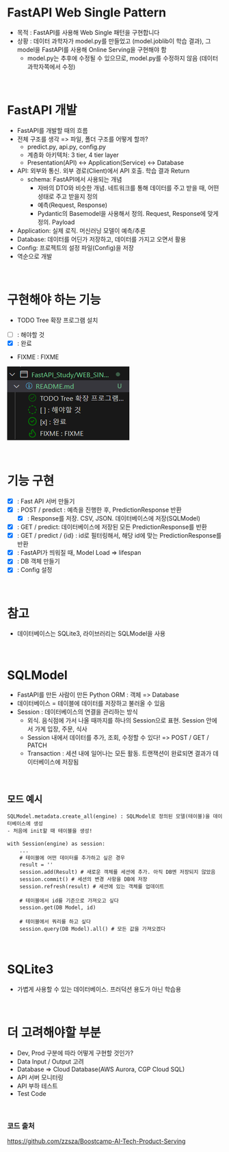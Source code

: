 # FastAPI Web Single Pattern
- 목적 : FastAPI를 사용해 Web Single 패턴을 구현합니다  
- 상황 : 데이터 과학자가 model.py를 만들었고 (model.joblib이 학습 결과), 그 model을 FastAPI를 사용해 Online Serving을 구현해야 함  
    - model.py는 추후에 수정될 수 있으므로, model.py를 수정하지 않음 (데이터 과학자쪽에서 수정)  

<br>

# FastAPI 개발
- FastAPI를 개발할 때의 흐름
- 전체 구조를 생각 => 파일, 폴더 구조를 어떻게 할까?
    - predict.py, api.py, config.py
    - 계층화 아키텍처: 3 tier, 4 tier layer
    - Presentation(API) <-> Application(Service) <-> Database
- API: 외부와 통신. 외부 경로(Client)에서 API 호출. 학습 결과 Return
    - schema: FastAPI에서 사용되는 개념
        - 자바의 DTO와 비슷한 개념. 네트워크를 통해 데이터를 주고 받을 때, 어떤 셩태로 주고 받을지 정의
        - 예측(Request, Response)
        - Pydantic의 Basemodel을 사용해서 정의. Request, Response에 맞게 정의. Payload
- Application: 실제 로직. 머신러닝 모델이 예측/추론
- Database: 데이터를 어딘가 저장하고, 데이터를 가지고 오면서 활용
- Config: 프로젝트의 설정 파일(Config)을 저장
- 역순으로 개발

<br>  

# 구현해야 하는 기능
- TODO Tree 확장 프로그램 설치
- [ ] : 해야할 것
- [x] : 완료
- FIXME : FIXME 

![alt text](<img.png>)

<br>

# 기능 구현  
- [x] : Fast API 서버 만들기
- [x] : POST / predict : 예측을 진행한 후, PredictionResponse 반환
    - [x] : Response를 저장. CSV, JSON. 데이터베이스에 저장(SQLModel)
- [x] : GET / predict: 데이터베이스에 저장된 모든 PredictionResponse를 반환
- [x] : GET / predict / {id} : id로 필터링해서, 해당 id에 맞는 PredictionResponse를 반환
- [x] : FastAPI가 띄워질 때, Model Load => lifespan
- [x] : DB 객체 만들기
- [x] : Config 설정

<br>  

# 참고
- 데이터베이스는 SQLite3, 라이브러리는 SQLModel을 사용

<br>

# SQLModel
- FastAPI를 만든 사람이 만든 Python ORM : 객체 => Database
- 데이터베이스 = 테이블에 데이터를 저장하고 불러올 수 있음
- Session : 데이터베이스의 연결을 관리하는 방식
    - 외식. 음식점에 가서 나올 때까지를 하나의 Session으로 표현. Session 안에서 가게 입장, 주문, 식사
    - Session 내에서 데이터를 추가, 조회, 수정할 수 있다! => POST / GET / PATCH
    - Transaction : 세션 내에 일어나는 모든 활동. 트랜잭션이 완료되면 결과가 데이터베이스에 저장됨
<br>

## 모드 예시
```
SQLModel.metadata.create_all(engine) : SQLModel로 정의된 모델(테이블)을 데이터베이스에 생성
- 처음에 init할 때 테이블을 생성!
```

```
with Session(engine) as session:
    ...
    # 테이블에 어떤 데이터를 추가하고 싶은 경우
    result = ''
    session.add(Result) # 새로운 객체를 세션에 추가. 아직 DB엔 저장되지 않았음
    session.commit() # 세션의 변경 사항을 DB에 저장
    session.refresh(result) # 세션에 있는 객체를 업데이트

    # 테이블에서 id를 기준으로 가져오고 싶다
    session.get(DB Model, id)

    # 테이블에서 쿼리를 하고 싶다
    session.query(DB Model).all() # 모든 값을 가져오겠다
```
<br>

# SQLite3
- 가볍게 사용할 수 있는 데이터베이스. 프러덕션 용도가 아닌 학습용
<br>

# 더 고려해야할 부분
- Dev, Prod 구분에 따라 어떻게 구현할 것인가?
- Data Input / Output 고려
- Database => Cloud Database(AWS Aurora, CGP Cloud SQL)
- API 서버 모니터링
- API 부하 테스트
- Test Code
<br>

### 코드 출처
https://github.com/zzsza/Boostcamp-AI-Tech-Product-Serving
